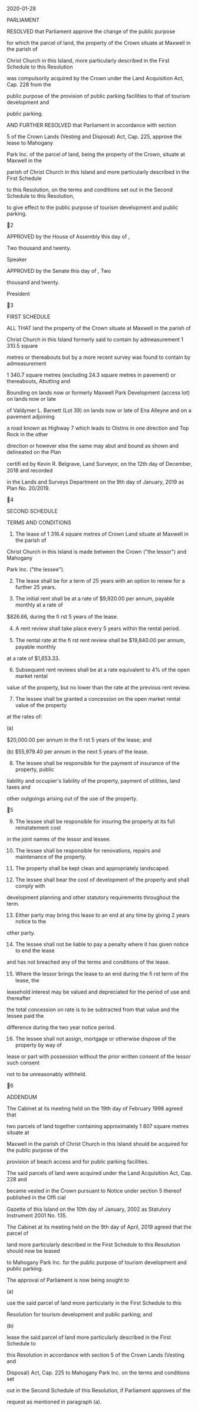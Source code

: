 2020-01-28

PARLIAMENT

RESOLVED  that  Parliament  approve  the  change  of  the  public  purpose

for  which  the  parcel  of  land,  the  property  of  the  Crown  situate  at  Maxwell  in  the  parish  of

Christ Church in this Island, more particularly described in the First Schedule to this Resolution

was compulsorily acquired by the Crown under the Land Acquisition Act, Cap. 228 from the

public purpose of the provision of public parking facilities to that of tourism development and

public parking.

AND  FURTHER  RESOLVED  that  Parliament  in  accordance  with  section

5 of the Crown Lands (Vesting and Disposal) Act, Cap. 225, approve the lease to Mahogany

Park  Inc.  of  the  parcel  of  land,  being  the  property  of  the  Crown,  situate  at  Maxwell  in  the

parish  of  Christ  Church  in  this  Island  and  more  particularly  described  in  the  First  Schedule

to this Resolution, on the terms and conditions set out in the Second Schedule to this Resolution,

to give effect to the public purpose of tourism development and public parking.

2

APPROVED by the House of Assembly this          day of                                     ,

Two thousand and twenty.

Speaker

APPROVED by the Senate this              day of                          , Two

thousand and twenty.

President

3

FIRST SCHEDULE

ALL THAT land the property of the Crown situate at Maxwell in the parish of

Christ  Church  in  this  Island  formerly  said  to  contain  by  admeasurement  1  310.5  square

metres  or  thereabouts  but  by  a  more  recent  survey  was  found  to  contain  by  admeasurement

1 340.7 square metres (excluding 24.3 square metres in pavement) or thereabouts, Abutting and

Bounding on lands now or formerly Maxwell Park Development (access lot) on lands now or late

of Valdymer L. Barnett (Lot 39) on lands now or late of Ena Alleyne and on a pavement adjoining

a road known as Highway 7 which leads to Oistins in one direction and Top Rock in the other

direction or however else the same may abut and bound as shown and delineated on the Plan

certiﬁ ed by Kevin R. Belgrave, Land Surveyor, on the 12th day of December, 2018 and recorded

in the Lands and Surveys Department on the 9th day of January, 2019 as Plan No. 20/2019.

4

SECOND SCHEDULE

TERMS AND CONDITIONS

1.  The lease of 1 316.4 square metres of Crown Land situate at Maxwell in the parish of

Christ Church in this Island is made between the Crown ("the lessor") and Mahogany

Park Inc. ("the lessee").

2.  The lease shall be for a term of 25 years with an option to renew for a further 25 years.

3.  The initial rent shall be at a rate of $9,920.00 per annum, payable monthly at a rate of

$826.66, during the ﬁ rst 5 years of the lease.

4.  A rent review shall take place every 5 years within the rental period.

5.  The rental rate at the ﬁ rst rent review shall be $19,840.00 per annum, payable monthly

at a rate of $1,653.33.

6.  Subsequent rent reviews shall be at a rate equivalent to 4% of the open market rental

value of the property, but no lower than the rate at the previous rent review.

7.  The lessee shall be granted a concession on the open market rental value of the property

at the rates of:

(a)

 $20,000.00 per annum in the ﬁ rst 5 years of the lease; and

(b)  $55,979.40 per annum in the next 5 years of the lease.

8.  The lessee shall be responsible for the payment of insurance of the property, public

liability and occupier's liability of the property, payment of utilities, land taxes and

other outgoings arising out of the use of the property.

5

9.  The lessee shall be responsible for insuring the property at its full reinstatement cost

in the joint names of the lessor and lessee.

10.  The lessee shall be responsible for renovations, repairs and maintenance of the property.

11.   The property shall be kept clean and appropriately landscaped.

12.  The lessee shall bear the cost of development of the property and shall comply with

development planning and other statutory requirements throughout the term.

13.  Either party may bring this lease to an end at any time by giving 2 years notice to the

other party.

14.  The lessee shall not be liable to pay a penalty where it has given notice to end the lease

and has not breached any of the terms and conditions of the lease.

15.  Where  the  lessor  brings  the  lease  to  an  end  during  the  ﬁ rst  term  of  the  lease,  the

leasehold interest may be valued and depreciated for the period of use and thereafter

the total concession on rate is to be subtracted from that value and the lessee paid the

difference during the two year notice period.

16.  The lessee shall not assign, mortgage or otherwise dispose of the property by way of

lease or part with possession without the prior written consent of the lessor such consent

not to be unreasonably withheld.

6

ADDENDUM

  The  Cabinet  at  its  meeting  held  on  the  19th  day  of  February  1998  agreed  that

two    parcels  of  land  together  containing  approximately  1  807  square  metres  situate  at

Maxwell in the parish of Christ Church in this Island should be acquired for the public purpose of the

provision of beach access and for public parking facilities.

  The said parcels of land were acquired under the Land Acquisition Act, Cap. 228 and

became vested in the Crown pursuant to Notice under section 5 thereof published in the Ofﬁ cial

Gazette of this Island on the 10th day of January, 2002 as Statutory Instrument 2001 No. 135.

  The Cabinet at its meeting held on the 9th day of April, 2019 agreed that the parcel of

land more particularly described in the First Schedule to this Resolution should now be leased

to Mahogany Park Inc. for the public purpose of tourism development and public parking.

  The approval of Parliament is now being sought to

(a)

 use  the  said  parcel  of  land  more  particularly  in  the  First  Schedule  to  this

Resolution for tourism development and public parking; and

(b)

lease the said parcel of land more particularly described in the First Schedule to

this Resolution in accordance with section 5 of the Crown Lands (Vesting and

Disposal) Act, Cap. 225 to Mahogany Park Inc. on the terms and conditions set

out  in  the  Second  Schedule  of  this  Resolution,  if  Parliament  approves  of  the

request as mentioned in paragraph (a).

